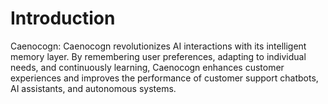 # Introduction

Caenocogn: Caenocogn revolutionizes AI interactions with its intelligent memory layer. By remembering user preferences, adapting to individual needs, and continuously learning, Caenocogn enhances customer experiences and improves the performance of customer support chatbots, AI assistants, and autonomous systems.
